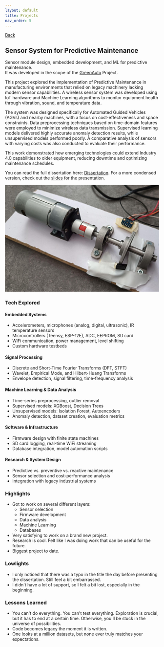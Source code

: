 ```yaml
---
layout: default
title: Projects
nav_order: 5
---
```


[Back](projects.md)

## Sensor System for Predictive Maintenance

Sensor module design, embedded development, and ML for predictive maintenance.  
It was developed in the scope of the [GreenAuto](https://www.agendagreenauto.pt/projeto/) Project.

This project explored the implementation of Predictive Maintenance in manufacturing environments that relied on legacy machinery lacking modern sensor capabilities. A wireless sensor system was developed using IoT hardware and Machine Learning algorithms to monitor equipment health through vibration, sound, and temperature data.

The system was designed specifically for Automated Guided Vehicles (AGVs) and nearby machines, with a focus on cost-effectiveness and space constraints. Data preprocessing techniques based on time-domain features were employed to minimize wireless data transmission. Supervised learning models delivered highly accurate anomaly detection results, while unsupervised models performed poorly. A comparative analysis of sensors with varying costs was also conducted to evaluate their performance.

This work demonstrated how emerging technologies could extend Industry 4.0 capabilities to older equipment, reducing downtime and optimizing maintenance schedules.

You can read the full dissertation here: [Dissertation](/documents/SensorSystemForPredictiveMaintenanceInIndustrialEnvironments.pdf). For a more condensed version, check out the [slides](/documents/Dissertation_Presentatio.pdf) for the presentation.

![testbed](/images/projects/sensor_system/testbed.jpg)

### Tech Explored

#### Embedded Systems

- Accelerometers, microphones (analog, digital, ultrasonic), IR temperature sensors
- Microcontrollers (Teensy, ESP-12E), ADC, EEPROM, SD card
- WiFi communication, power management, level shifting
- Custom hardware testbeds

#### Signal Processing

- Discrete and Short-Time Fourier Transforms (DFT, STFT)
- Wavelet, Empirical Mode, and Hilbert-Huang Transforms
- Envelope detection, signal filtering, time-frequency analysis

#### Machine Learning & Data Analysis

- Time-series preprocessing, outlier removal
- Supervised models: XGBoost, Decision Trees
- Unsupervised models: Isolation Forest, Autoencoders
- Anomaly detection, dataset creation, evaluation metrics

#### Software & Infrastructure

- Firmware design with finite state machines
- SD card logging, real-time WiFi streaming
- Database integration, model automation scripts

#### Research & System Design

- Predictive vs. preventive vs. reactive maintenance
- Sensor selection and cost-performance analysis
- Integration with legacy industrial systems

### Highlights

- Got to work on several different layers:
  - Sensor selection
  - Firmware development
  - Data analysis
  - Machine Learning
  - Databases
- Very satisfying to work on a brand new project.
- Research is cool. Felt like I was doing work that can be useful for the future.
- Biggest project to date.

### Lowlights

- I only noticed that there was a typo in the title the day before presenting the dissertation. Still feel a bit embarrassed.
- I didn't have a lot of support, so I felt a bit lost, especially in the beginning.

### Lessons Learned

- You can't do everything. You can't test everything. Exploration is crucial, but it has to end at a certain time. Otherwise, you'll be stuck in the universe of possibilities.
- Code becomes legacy the moment it is written.
- One looks at a million datasets, but none ever truly matches your expectations.
